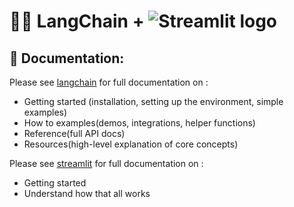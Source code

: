 <!--
 * @Date: 2023-05-10 14:35:55
 * @Author: Bruce
 * @Description: 
-->
# 🦜️🔗 LangChain + <img src="https://user-images.githubusercontent.com/7164864/217935870-c0bc60a3-6fc0-4047-b011-7b4c59488c91.png" alt="Streamlit logo"></img>

## 📖 Documentation:

Please see [langchain](https://langchain.readthedocs.io/) for full documentation on :

- Getting started (installation, setting up the environment, simple examples)
- How to examples(demos, integrations, helper functions)
- Reference(full API docs)
- Resources(high-level explanation of core concepts)

Please see [streamlit](https://docs.streamlit.io/library/get-started) for full documentation on :

- Getting started
- Understand how that all works

